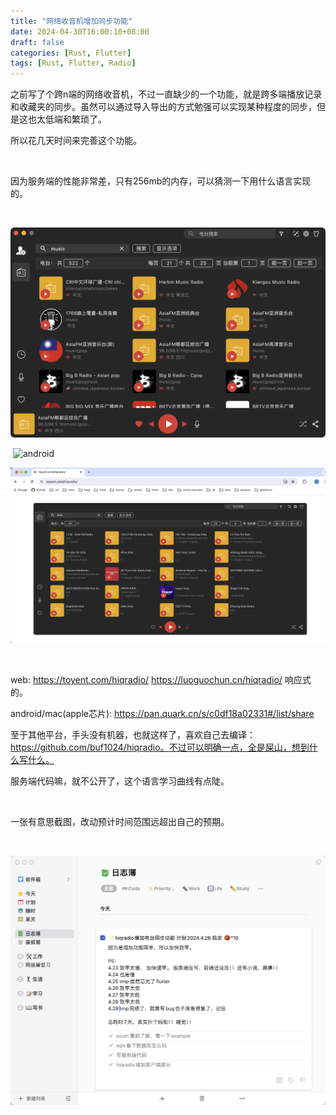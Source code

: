 ```yaml
---
title: "网络收音机增加同步功能"
date: 2024-04-30T16:00:10+08:00
draft: false
categories: [Rust, Flutter] 
tags: [Rust, Flutter, Radio]
---
```



之前写了个跨n端的网络收音机，不过一直缺少的一个功能，就是跨多端播放记录和收藏夹的同步。虽然可以通过导入导出的方式勉强可以实现某种程度的同步，但是这也太低端和繁琐了。

所以花几天时间来完善这个功能。

‍

因为服务端的性能非常差，只有256mb的内存，可以猜测一下用什么语言实现的。

‍

![mac](/img/hiqradio/hiqradio-mac.png)

‍
![android](/img/hiqradio/hiqradio-android.png)

![web](/img/hiqradio/hiqradio-web.png)

‍

web: <https://toyent.com/hiqradio/> <https://luoguochun.cn/hiqradio/> 响应式的。

android/mac(apple芯片): <https://pan.quark.cn/s/c0df18a02331#/list/share>

至于其他平台，手头没有机器，也就这样了，喜欢自己去编译：<https://github.com/buf1024/hiqradio。不过可以明确一点，全是屎山，想到什么写什么。>

服务端代码嘛，就不公开了，这个语言学习曲线有点陡。

‍

一张有意思截图，改动预计时间范围远超出自己的预期。

‍

![log](/img/hiqradio/hiqradio-log.png)
